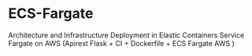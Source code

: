 # ECS-Fargate
Architecture and Infrastructure Deployment in Elastic Containers Service Fargate on AWS (Apirest Flask + CI + Dockerfile + ECS Fargate AWS )
